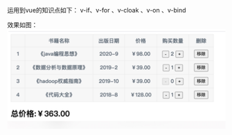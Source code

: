 运用到vue的知识点如下：
v-if、v-for 、v-cloak 、v-on 、v-bind

效果如图：
![Image text](https://github.com/AlxMan/PracticeProjects/blob/master/src/main/java/stage2Model2/1613044649986.jpg)
